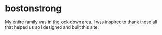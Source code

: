 bostonstrong
============

My entire family was in the lock down area. I was inspired to thank those all that helped us so I designed and built this site.
